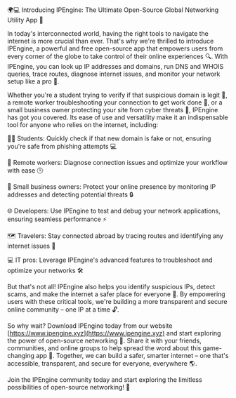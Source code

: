 🌍💻 Introducing IPEngine: The Ultimate Open-Source Global Networking Utility App 🚀

In today's interconnected world, having the right tools to navigate the internet is more crucial than ever. That's why we're thrilled to introduce IPEngine, a powerful and free open-source app that empowers users from every corner of the globe to take control of their online experiences 🔍. With IPEngine, you can look up IP addresses and domains, run DNS and WHOIS queries, trace routes, diagnose internet issues, and monitor your network setup like a pro 📡.

Whether you're a student trying to verify if that suspicious domain is legit 👀, a remote worker troubleshooting your connection to get work done 💼, or a small business owner protecting your site from cyber threats 🚫, IPEngine has got you covered. Its ease of use and versatility make it an indispensable tool for anyone who relies on the internet, including:

👨‍🎓 Students: Quickly check if that new domain is fake or not, ensuring you're safe from phishing attempts 💻

💼 Remote workers: Diagnose connection issues and optimize your workflow with ease 🕒

🏢 Small business owners: Protect your online presence by monitoring IP addresses and detecting potential threats 🔒

🌐 Developers: Use IPEngine to test and debug your network applications, ensuring seamless performance ⚡️

🗺️ Travelers: Stay connected abroad by tracing routes and identifying any internet issues 📱

💻 IT pros: Leverage IPEngine's advanced features to troubleshoot and optimize your networks 🛠️

But that's not all! IPEngine also helps you identify suspicious IPs, detect scams, and make the internet a safer place for everyone 🚫. By empowering users with these critical tools, we're building a more transparent and secure online community – one IP at a time 🔓.

So why wait? Download IPEngine today from our website [https://www.ipengine.xyz](https://www.ipengine.xyz) and start exploring the power of open-source networking 🚀. Share it with your friends, communities, and online groups to help spread the word about this game-changing app 💬. Together, we can build a safer, smarter internet – one that's accessible, transparent, and secure for everyone, everywhere 🌎.

Join the IPEngine community today and start exploring the limitless possibilities of open-source networking! 👋